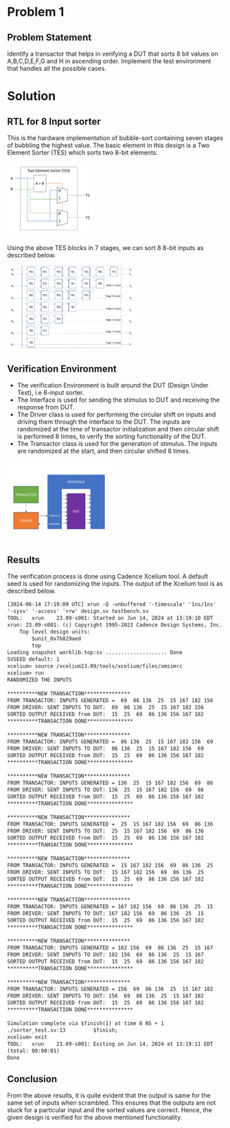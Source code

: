 # Problem 1
## Problem Statement
Identify a transactor that helps in verifying a DUT that sorts 8 bit values on A,B,C,D,E,F,G and H in ascending order. Implement the test environment that handles all the possible cases.

# Solution

## RTL for 8 Input sorter
This is the hardware implementation of bubble-sort containing seven stages of bubbling the highest value. The basic element in this design is a Two Element Sorter (TES) which sorts two 8-bit elements.

<img src="Schematics/tes.png" width="40%" height="40%">

Using the above TES blocks in 7 stages, we can sort 8 8-bit inputs as described below.

<img src="Schematics/eight_input_sorter.png" width="60%" height="60%">

## Verification Environment
- The verification Environment is built around the DUT (Design Under Test), i.e 8-input sorter.
- The Interface is used for sending the stimulus to DUT and receiving the response from DUT.
- The Driver class is used for performing the circular shift on inputs and driving them through the interface to the DUT. The inputs are randomized at the time of transactor initialization and then circular shift is performed 8 times, to verify the sorting functionality of the DUT.
- The Transactor class is used for the generation of stimulus. The inputs are randomized at the start, and then circular shifted 8 times.

<img src="Schematics/environments.png" width="50%" height="50%">

## Results
The verification process is done using Cadence Xcelium tool. A default seed is used for randomizing the inputs. The output of the Xcelium tool is as described below.

```
[2024-06-14 17:19:09 UTC] xrun -Q -unbuffered '-timescale' '1ns/1ns' '-sysv' '-access' '+rw' design.sv testbench.sv  
TOOL:	xrun	23.09-s001: Started on Jun 14, 2024 at 13:19:10 EDT
xrun: 23.09-s001: (c) Copyright 1995-2023 Cadence Design Systems, Inc.
	Top level design units:
		$unit_0x7b829aed
		top
Loading snapshot worklib.top:sv .................... Done
SVSEED default: 1
xcelium> source /xcelium23.09/tools/xcelium/files/xmsimrc
xcelium> run
RANDOMIZED THE INPUTS

**********NEW TRANSACTION***************
FROM TRANSACTOR: INPUTS GENERATED =  69  86 136  25  15 167 182 156
FROM DRIVER: SENT INPUTS TO DUT:  69  86 136  25  15 167 182 156
SORTED OUTPUT RECEIVED from DUT:  15  25  69  86 136 156 167 182
**********TRANSACTION DONE***************

**********NEW TRANSACTION***************
FROM TRANSACTOR: INPUTS GENERATED =  86 136  25  15 167 182 156  69
FROM DRIVER: SENT INPUTS TO DUT:  86 136  25  15 167 182 156  69
SORTED OUTPUT RECEIVED from DUT:  15  25  69  86 136 156 167 182
**********TRANSACTION DONE***************

**********NEW TRANSACTION***************
FROM TRANSACTOR: INPUTS GENERATED = 136  25  15 167 182 156  69  86
FROM DRIVER: SENT INPUTS TO DUT: 136  25  15 167 182 156  69  86
SORTED OUTPUT RECEIVED from DUT:  15  25  69  86 136 156 167 182
**********TRANSACTION DONE***************

**********NEW TRANSACTION***************
FROM TRANSACTOR: INPUTS GENERATED =  25  15 167 182 156  69  86 136
FROM DRIVER: SENT INPUTS TO DUT:  25  15 167 182 156  69  86 136
SORTED OUTPUT RECEIVED from DUT:  15  25  69  86 136 156 167 182
**********TRANSACTION DONE***************

**********NEW TRANSACTION***************
FROM TRANSACTOR: INPUTS GENERATED =  15 167 182 156  69  86 136  25
FROM DRIVER: SENT INPUTS TO DUT:  15 167 182 156  69  86 136  25
SORTED OUTPUT RECEIVED from DUT:  15  25  69  86 136 156 167 182
**********TRANSACTION DONE***************

**********NEW TRANSACTION***************
FROM TRANSACTOR: INPUTS GENERATED = 167 182 156  69  86 136  25  15
FROM DRIVER: SENT INPUTS TO DUT: 167 182 156  69  86 136  25  15
SORTED OUTPUT RECEIVED from DUT:  15  25  69  86 136 156 167 182
**********TRANSACTION DONE***************

**********NEW TRANSACTION***************
FROM TRANSACTOR: INPUTS GENERATED = 182 156  69  86 136  25  15 167
FROM DRIVER: SENT INPUTS TO DUT: 182 156  69  86 136  25  15 167
SORTED OUTPUT RECEIVED from DUT:  15  25  69  86 136 156 167 182
**********TRANSACTION DONE***************

**********NEW TRANSACTION***************
FROM TRANSACTOR: INPUTS GENERATED = 156  69  86 136  25  15 167 182
FROM DRIVER: SENT INPUTS TO DUT: 156  69  86 136  25  15 167 182
SORTED OUTPUT RECEIVED from DUT:  15  25  69  86 136 156 167 182
**********TRANSACTION DONE***************

Simulation complete via $finish(1) at time 8 NS + 1
./sorter_test.sv:13 		$finish;
xcelium> exit
TOOL:	xrun	23.09-s001: Exiting on Jun 14, 2024 at 13:19:11 EDT  (total: 00:00:01)
Done
```

## Conclusion
From the above results, it is quite evident that the output is same for the same set of inputs when scrambled. This ensures that the outputs are not stuck for a particular input and the sorted values are correct. Hence, the given design is verified for the above mentioned functionality.